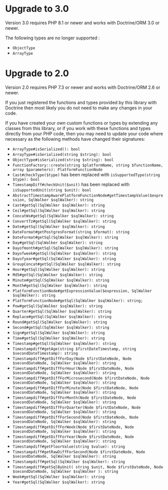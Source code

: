 # Upgrade to 3.0
Version 3.0 requires PHP 8.1 or newer and works with Doctrine/ORM 3.0 or newer.

The following types are no longer supported :
* `ObjectType`
* `ArrayType`

# Upgrade to 2.0

Version 2.0 requires PHP 7.3 or newer and works with Doctrine/ORM 2.6 or newer.

If you just registered the functions and types provided by this library with Doctrine then most likely you do not need to make any changes in your code.

If you have created your own custom functions or types by extending any classes from this library, or if you work with these functions and types directly from your PHP code, then you may need to update your code where necessary as the following methods have changed their signatures:

* `ArrayType#isSerialized(): bool`
* `ArrayType#isSerialized(string $string): bool`
* `ObjectType#isSerialized(string $string): bool`
* `FunctionFactory::create(string $platformName, string $functionName, array $parameters): PlatformFunctionNode`
* `Cast#checkType($type)` has been replaced with `isSupportedType(string $type): bool`
* `TimestampDiff#checkUnit($unit)` has been replaced with `isSupportedUnit(string $unit): bool`
* `AbstractTimestampAwarePlatformFunctionNode#getTimestampValue($expression, SqlWalker $sqlWalker): string`
* `Cast#getSql(SqlWalker $sqlWalker): string`
* `Ceil#getSql(SqlWalker $sqlWalker): string`
* `ConcatWs#getSql(SqlWalker $sqlWalker): string`
* `ConvertTz#getSql(SqlWalker $sqlWalker): string`
* `Date#getSql(SqlWalker $sqlWalker): string`
* `DateFormat#getPostgresFormat(string $format): string`
* `DateFormat#getSql(SqlWalker $sqlWalker): string`
* `Day#getSql(SqlWalker $sqlWalker): string`
* `Dayofmonth#getSql(SqlWalker $sqlWalker): string`
* `Dayofweek#getSql(SqlWalker $sqlWalker): string`
* `Dayofyear#getSql(SqlWalker $sqlWalker): string`
* `GroupConcat#getSql(SqlWalker $sqlWalker): string`
* `Hour#getSql(SqlWalker $sqlWalker): string`
* `Md5#getSql(SqlWalker $sqlWalker): string`
* `Minute#getSql(SqlWalker $sqlWalker): string`
* `Month#getSql(SqlWalker $sqlWalker): string`
* `PlatformFunctionNode#getExpressionValue($expression, SqlWalker $sqlWalker): string`
* `PlatformFunctionNode#getSql(SqlWalker $sqlWalker): string;`
* `Pow#getSql(SqlWalker $sqlWalker): string`
* `Quarter#getSql(SqlWalker $sqlWalker): string`
* `Replace#getSql(SqlWalker $sqlWalker): string`
* `Round#getSql(SqlWalker $sqlWalker): string`
* `Second#getSql(SqlWalker $sqlWalker): string`
* `Sign#getSql(SqlWalker $sqlWalker): string`
* `Time#getSql(SqlWalker $sqlWalker): string`
* `Timestamp#getSql(SqlWalker $sqlWalker): string`
* `Timestampdiff#getAge(string $firstDateTimestamp, string $secondDateTimestamp): string`
* `Timestampdiff#getDiffForDay(Node $firstDateNode, Node $secondDateNode, SqlWalker $sqlWalker): string`
* `Timestampdiff#getDiffForHour(Node $firstDateNode, Node $secondDateNode, SqlWalker $sqlWalker): string`
* `Timestampdiff#getDiffForMicrosecond(Node $firstDateNode, Node $secondDateNode, SqlWalker $sqlWalker): string`
* `Timestampdiff#getDiffForMinute(Node $firstDateNode, Node $secondDateNode, SqlWalker $sqlWalker): string`
* `Timestampdiff#getDiffForMonth(Node $firstDateNode, Node $secondDateNode, SqlWalker $sqlWalker): string`
* `Timestampdiff#getDiffForQuarter(Node $firstDateNode, Node $secondDateNode, SqlWalker $sqlWalker): string`
* `Timestampdiff#getDiffForSecond(Node $firstDateNode, Node $secondDateNode, SqlWalker $sqlWalker): string`
* `Timestampdiff#getDiffForWeek(Node $firstDateNode, Node $secondDateNode, SqlWalker $sqlWalker): string`
* `Timestampdiff#getDiffForYear(Node $firstDateNode, Node $secondDateNode, SqlWalker $sqlWalker): string`
* `Timestampdiff#getFloorValue(string $value): string`
* `Timestampdiff#getRawDiffForSecond(Node $firstDateNode, Node $secondDateNode, SqlWalker $sqlWalker): string`
* `Timestampdiff#getSql(SqlWalker $sqlWalker): string`
* `Timestampdiff#getSqlByUnit( string $unit, Node $firstDateNode, Node $secondDateNode, SqlWalker $sqlWalker ): string`
* `Week#getSql(SqlWalker $sqlWalker): string`
* `Year#getSql(SqlWalker $sqlWalker): string`
